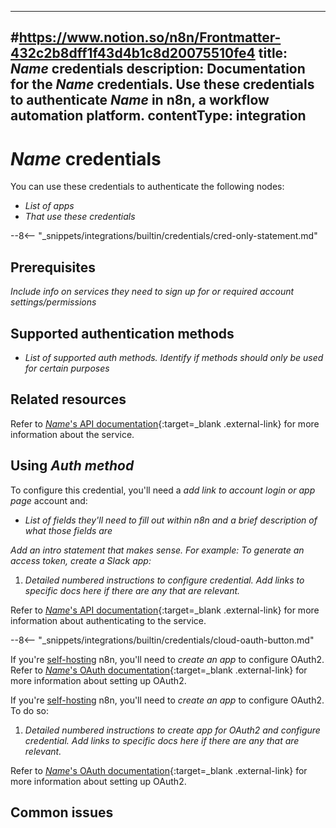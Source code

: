 <!--
# How to use this template

1. Make a new branch. If working on an internal ticket, include it at the start of the name. For example, DOC-123-feature-summary.
2. Create a new file, or find the file you want to edit, in integrations/builtin/credentials/. If creating a new file, the name should be the integration name.
3. Copy the template into the file (don't copy this comment).
4. Placeholder text is in _italic_ or between <>. Make sure to replace it!
5. Use the "Low" priority credential section unless you've been told otherwise. Refer to https://docs.google.com/spreadsheets/d/14YVtqhVnKH2d59LmldyqcK2OW3-2KgHYVaDSFx-8oeM/edit?gid=0#gid=0 for priority breakdown from July 2024.
6. Before publishing, delete any comments.

Use the style guide: https://github.com/n8n-io/n8n-docs/wiki
You can find more info on working with the docs project in the README: https://github.com/n8n-io/n8n-docs/blob/main/README.md
-->

<!--
Set the meta title and meta description in the frontmatter
-->

---
#https://www.notion.so/n8n/Frontmatter-432c2b8dff1f43d4b1c8d20075510fe4
title: _Name_ credentials
description: Documentation for the _Name_ credentials. Use these credentials to authenticate _Name_ in n8n, a workflow automation platform.
contentType: integration
---

<!-- 
The title should be the name of the integration.
Match the brand name exactly. For example, GitHub NOT Github
-->
# _Name_ credentials

You can use these credentials to authenticate the following nodes:

* _List of apps_
* _That use these credentials_

<!--if this is a credential-only node, use this snippet instead-->
--8<-- "_snippets/integrations/builtin/credentials/cred-only-statement.md"

<!-- If this credential has numerous prerequisites, include the Prerequisites section below and remove the account reference in the in the Using_Auth method_ section.
If a single prereq. like having an account, delete the Prerequisites section here and just update the intro statement in the Using _Auth method_ section -->
## Prerequisites

_Include info on services they need to sign up for or required account settings/permissions_

## Supported authentication methods

* _List of supported auth methods. Identify if methods should only be used for certain purposes_

## Related resources

<!-- add a link to the service's documentation. This should usually go directly to the API credential docs. Amend the link text if necessary. -->
Refer to [_Name_'s API documentation](){:target=_blank .external-link} for more information about the service.


<!-- If this is a credential-only node, add a link to the node page on n8n's website. For example: https://n8n.io/integrations/gmail/ 
This is a credential-only node. Refer to [Custom API operations](/integrations/custom-operations/) to learn more. View [example workflows and related content](https://n8n.io/integrations/_Name_/){:target=_blank .external-link} on n8n's website. -->


## Using _Auth method_

To configure this credential, you'll need a _add link to account login or app page_ account and:

- _List of fields they'll need to fill out within n8n and a brief description of what those fields are_

<!-- For "Medium," "High," or "Critical" credentials, use this section. For "Low" credentials, delete it. -->
_Add an intro statement that makes sense. For example: To generate an access token, create a Slack app:_

1. _Detailed numbered instructions to configure credential. Add links to specific docs here if there are any that are relevant._

<!-- For all credentials, include a link to the service's documentation on this type of authentication. This usually goes directly to API credentials, OAuth, etc.
Amend the link/sentence text as necessary. -->
Refer to [_Name_'s API documentation](){:target=_blank .external-link} for more information about authenticating to the service.

<!-- IF OAUTH FOR CLOUD-HOSTED DOESN'T REQUIRE ANY SETUP, use the section below. Otherwise omit -->
--8<-- "_snippets/integrations/builtin/credentials/cloud-oauth-button.md"

<!-- If OAuth method, self-hosted usually needs to configure OAuth from scratch. -->
<!-- For low or unprioritized credentials, use this statement and delete the next one -->
If you're [self-hosting](/hosting/) n8n, you'll need to _create an app_ to configure OAuth2. Refer to [_Name_'s OAuth documentation](){:target=_blank .external-link} for more information about setting up OAuth2.

<!-- For Medium, High, or Critical credentials, use this section: -->
If you're [self-hosting](/hosting/) n8n, you'll need to _create an app_ to configure OAuth2. To do so:

1. _Detailed numbered instructions to create app for OAuth2 and configure credential. Add links to specific docs here if there are any that are relevant._

Refer to [_Name_'s OAuth documentation](){:target=_blank .external-link} for more information about setting up OAuth2.

## Common issues

<!-- 
If the node is small enough for a single page, add a subheading here for each error, quirk, pain point, or other complex topic that might trip people up. Refer to the common_issues.md template for suggested wording.

If the node is large enough to warrant subpages, create a separate Common issues page using the common-issues.md template and link to it here using this text:

For common questions or issues and suggested solutions, refer to [Common issues](/integrations/builtin/_relativepath_).

-->
